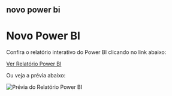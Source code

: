 ## novo power bi

# Novo Power BI

Confira o relatório interativo do Power BI clicando no link abaixo:

[Ver Relatório Power BI](https://app.powerbi.com/view?r=eyJrIjoiNTk5MzEyMzMtZGYwNy00OGJhLWJiZmItZGY3NWMyYmQxMzVjIiwidCI6ImU0MTE4ZWJlLTBhMDQtNDg5Mi1iNDVlLTc3NTBiNjNkMTVkYiJ9)

Ou veja a prévia abaixo:

![Prévia do Relatório Power BI](https://via.placeholder.com/600x373.png)

